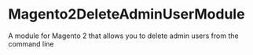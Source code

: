 # Magento2DeleteAdminUserModule
A module for Magento 2 that allows you to delete admin users from the command line
